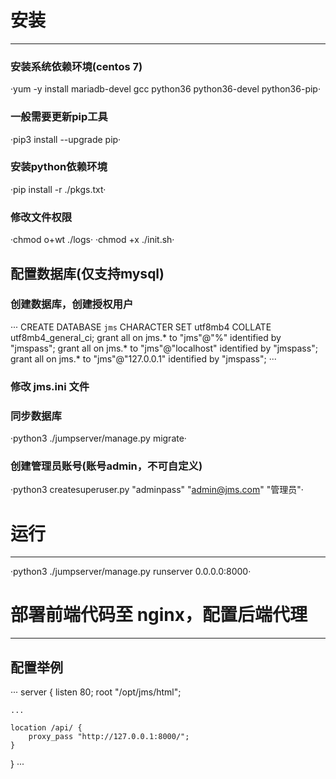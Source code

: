 # 安装
***

### 安装系统依赖环境(centos 7)
·yum -y install mariadb-devel gcc python36 python36-devel python36-pip·

### 一般需要更新pip工具
·pip3 install --upgrade pip·

### 安装python依赖环境
·pip install -r ./pkgs.txt·

### 修改文件权限
·chmod o+wt ./logs·
·chmod +x ./init.sh·

## 配置数据库(仅支持mysql)
### 创建数据库，创建授权用户
···
CREATE DATABASE `jms` CHARACTER SET utf8mb4 COLLATE utf8mb4_general_ci;
grant all on jms.* to "jms"@"%" identified by "jmspass";
grant all on jms.* to "jms"@"localhost" identified by "jmspass";
grant all on jms.* to "jms"@"127.0.0.1" identified by "jmspass";
···

### 修改 jms.ini 文件

### 同步数据库
·python3 ./jumpserver/manage.py migrate·

### 创建管理员账号(账号admin，不可自定义)
·python3 createsuperuser.py "adminpass" "admin@jms.com" "管理员"·

# 运行
***
·python3 ./jumpserver/manage.py runserver 0.0.0.0:8000·


# 部署前端代码至 nginx，配置后端代理
***
## 配置举例
···
server {
    listen 80;
    root "/opt/jms/html";

    ...

    location /api/ {
        proxy_pass "http://127.0.0.1:8000/";
    }
}
···
